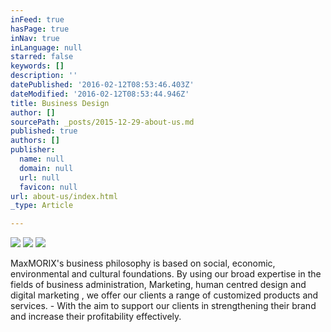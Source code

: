 ```yaml
---
inFeed: true
hasPage: true
inNav: true
inLanguage: null
starred: false
keywords: []
description: ''
datePublished: '2016-02-12T08:53:46.403Z'
dateModified: '2016-02-12T08:53:44.946Z'
title: Business Design
author: []
sourcePath: _posts/2015-12-29-about-us.md
published: true
authors: []
publisher:
  name: null
  domain: null
  url: null
  favicon: null
url: about-us/index.html
_type: Article

---
```

![](https://s3-us-west-2.amazonaws.com/the-grid-img/p/02959d4f1ab5eecfe811042eaddb665956ccef81.png)
![](https://the-grid-user-content.s3-us-west-2.amazonaws.com/eccee08d-1d88-49be-b9a7-a48dad5d1e64.jpg)
![](https://the-grid-user-content.s3-us-west-2.amazonaws.com/0f5b0426-1ce1-40fd-a5fe-58dd5253c89a.jpg)

MaxMORIX's business philosophy is based on social, economic, environmental and cultural foundations. By using our broad expertise in the fields of business administration, Marketing, human centred design and digital marketing , we offer our clients a range of customized products and services. - With the aim to support our clients in strengthening their brand and increase their profitability effectively.